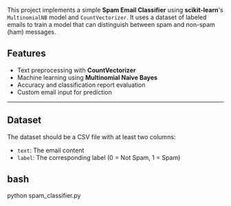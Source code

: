 
This project implements a simple **Spam Email Classifier** using **scikit-learn**'s `MultinomialNB` model and `CountVectorizer`. 
It uses a dataset of labeled emails to train a model that can distinguish between spam and non-spam (ham) messages.

## Features
- Text preprocessing with **CountVectorizer**
- Machine learning using **Multinomial Naive Bayes**
- Accuracy and classification report evaluation
- Custom email input for prediction

---

##  Dataset
The dataset should be a CSV file with at least two columns:
- `text`: The email content
- `label`: The corresponding label (0 = Not Spam, 1 = Spam)


## bash
python spam_classifier.py


